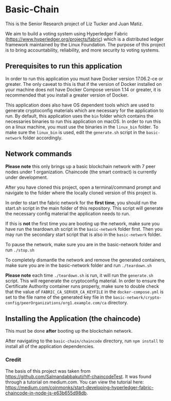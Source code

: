 # Basic-Chain

This is the Senior Research project of Liz Tucker and Juan Matiz. 

We aim to build a voting system using Hyperledger Fabric (https://www.hyperledger.org/projects/fabric) 
which is a distributed ledger framework maintained by the Linux Foundation. The purpose of this project 
is to bring accountability, reliability, and more security to voting systems. 

## Prerequisites to run this application

In order to run this application you must have Docker version 17.06.2-ce or greater.
The only caveat to this is that if the version of Docker installed on your machine does not 
have Docker Compose version 1.14 or greater, it is recommended that you install a greater version 
of Docker.

This application does also have OS dependent tools which are used to generate cryptoconfig materials 
which are necessary for the application to run. By default, this application uses the `bin` folder which
contains the necessaries binaries to run this application on macOS. In order to run this on a linux machine,
you must use the binaries in the `linux_bin` folder. To make sure the `linux_bin` is used, 
edit the `generate.sh` script in the `basic-network` folder accordingly.


## Network commands

**Please note** this only brings up a basic blockchain network with 7 peer nodes under 1 organization. 
Chaincode (the smart contract) is currently under development. 

After you have cloned this project, open a terminal/command prompt and navigate to the folder 
where the locally cloned version of this project is.

In order to start the fabric network for the **first time**, you should run the start.sh script in the main 
folder of this repository. This script will generate the necessary config material the application needs
to run. 

If this is **not** the first time you are booting up the network, make sure you have run the teardown.sh script
in the `basic-network` folder first. Then you may run the secondary start script that is also in the 
`basic-network` folder.

To pause the network, make sure you are in the basic-network folder and run `./stop.sh`

To completely dismantle the network and remove the generated containers, make sure you are in 
the basic-network folder and run `./teardown.sh`

**Please note** each time `./teardown.sh` is run, it will run the `generate.sh` script. This will 
regenerate the cryptoconfig material. In order to ensure the Certificate Authority container runs properly, 
make sure to double check that the value of `FABRIC_CA_SERVER_CA_KEYFILE` in the `docker-compose.yml` is set to 
the file name of the generated key file in the `basic-network/crypto-config/peerOrganizations/org1.example.com/ca` 
directory.

## Installing the Application (the chaincode)
This must be done **after** booting up the blockchain network.

After navigating to the `basic-chain/chaincode` directory, run `npm install` to install all of the 
application dependencies.

### Credit
The basis of this project was taken from https://github.com/Salmandabbakuti/hlf-chaincodeTest. It was found through 
a tutorial on medium.com. You can view the tutorial here: 
https://medium.com/coinmonks/start-developing-hyperledger-fabric-chaincode-in-node-js-e63b655d98db.